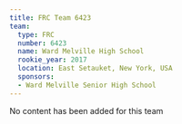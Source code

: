 ```yaml
---
title: FRC Team 6423
team:
  type: FRC
  number: 6423
  name: Ward Melville High School
  rookie_year: 2017
  location: East Setauket, New York, USA
  sponsors:
  - Ward Melville Senior High School
---
```


No content has been added for this team